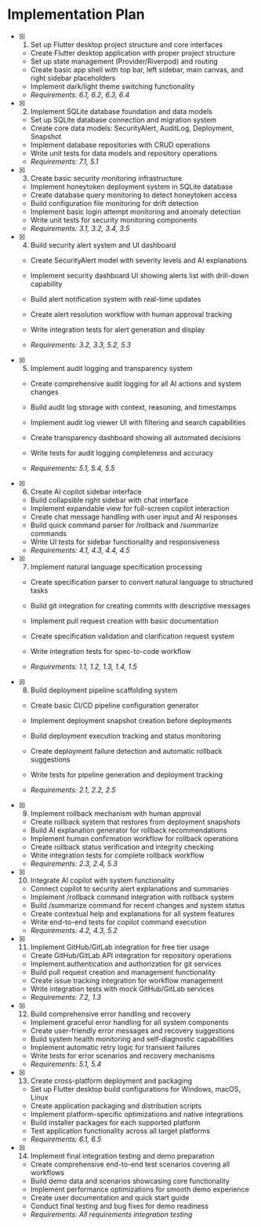 # Implementation Plan

- [x] 1. Set up Flutter desktop project structure and core interfaces



  - Create Flutter desktop application with proper project structure
  - Set up state management (Provider/Riverpod) and routing
  - Create basic app shell with top bar, left sidebar, main canvas, and right sidebar placeholders
  - Implement dark/light theme switching functionality
  - _Requirements: 6.1, 6.2, 6.3, 6.4_

- [x] 2. Implement SQLite database foundation and data models



  - Set up SQLite database connection and migration system
  - Create core data models: SecurityAlert, AuditLog, Deployment, Snapshot
  - Implement database repositories with CRUD operations
  - Write unit tests for data models and repository operations
  - _Requirements: 7.1, 5.1_

- [x] 3. Create basic security monitoring infrastructure








  - Implement honeytoken deployment system in SQLite database
  - Create database query monitoring to detect honeytoken access
  - Build configuration file monitoring for drift detection
  - Implement basic login attempt monitoring and anomaly detection
  - Write unit tests for security monitoring components
  - _Requirements: 3.1, 3.2, 3.4, 3.5_




- [x] 4. Build security alert system and UI dashboard

  - Create SecurityAlert model with severity levels and AI explanations
  - Implement security dashboard UI showing alerts list with drill-down capability
  - Build alert notification system with real-time updates
  - Create alert resolution workflow with human approval tracking


  - Write integration tests for alert generation and display
  - _Requirements: 3.2, 3.3, 5.2, 5.3_

- [x] 5. Implement audit logging and transparency system

  - Create comprehensive audit logging for all AI actions and system changes
  - Build audit log storage with context, reasoning, and timestamps

  - Implement audit log viewer UI with filtering and search capabilities
  - Create transparency dashboard showing all automated decisions
  - Write tests for audit logging completeness and accuracy
  - _Requirements: 5.1, 5.4, 5.5_

- [x] 6. Create AI copilot sidebar interface




  - Build collapsible right sidebar with chat interface
  - Implement expandable view for full-screen copilot interaction
  - Create chat message handling with user input and AI responses
  - Build quick command parser for /rollback and /summarize commands
  - Write UI tests for sidebar functionality and responsiveness
  - _Requirements: 4.1, 4.3, 4.4, 4.5_

- [x] 7. Implement natural language specification processing



  - Create specification parser to convert natural language to structured tasks


  - Build git integration for creating commits with descriptive messages
  - Implement pull request creation with basic documentation
  - Create specification validation and clarification request system
  - Write integration tests for spec-to-code workflow
  - _Requirements: 1.1, 1.2, 1.3, 1.4, 1.5_



- [x] 8. Build deployment pipeline scaffolding system

  - Create basic CI/CD pipeline configuration generator
  - Implement deployment snapshot creation before deployments
  - Build deployment execution tracking and status monitoring
  - Create deployment failure detection and automatic rollback suggestions
  - Write tests for pipeline generation and deployment tracking

  - _Requirements: 2.1, 2.2, 2.5_

- [x] 9. Implement rollback mechanism with human approval

  - Create rollback system that restores from deployment snapshots
  - Build AI explanation generator for rollback recommendations
  - Implement human confirmation workflow for rollback operations
  - Create rollback status verification and integrity checking
  - Write integration tests for complete rollback workflow
  - _Requirements: 2.3, 2.4, 5.3_

- [x] 10. Integrate AI copilot with system functionality


  - Connect copilot to security alert explanations and summaries
  - Implement /rollback command integration with rollback system
  - Build /summarize command for recent changes and system status
  - Create contextual help and explanations for all system features
  - Write end-to-end tests for copilot command execution
  - _Requirements: 4.2, 4.3, 5.2_

- [x] 11. Implement GitHub/GitLab integration for free tier usage


  - Create GitHub/GitLab API integration for repository operations
  - Implement authentication and authorization for git services
  - Build pull request creation and management functionality
  - Create issue tracking integration for workflow management
  - Write integration tests with mock GitHub/GitLab services
  - _Requirements: 7.2, 1.3_

- [x] 12. Build comprehensive error handling and recovery


  - Implement graceful error handling for all system components
  - Create user-friendly error messages and recovery suggestions
  - Build system health monitoring and self-diagnostic capabilities
  - Implement automatic retry logic for transient failures
  - Write tests for error scenarios and recovery mechanisms
  - _Requirements: 5.1, 5.4_

- [x] 13. Create cross-platform deployment and packaging


  - Set up Flutter desktop build configurations for Windows, macOS, Linux
  - Create application packaging and distribution scripts
  - Implement platform-specific optimizations and native integrations
  - Build installer packages for each supported platform
  - Test application functionality across all target platforms
  - _Requirements: 6.1, 6.5_

- [x] 14. Implement final integration testing and demo preparation



  - Create comprehensive end-to-end test scenarios covering all workflows
  - Build demo data and scenarios showcasing core functionality
  - Implement performance optimizations for smooth demo experience
  - Create user documentation and quick start guide
  - Conduct final testing and bug fixes for demo readiness
  - _Requirements: All requirements integration testing_